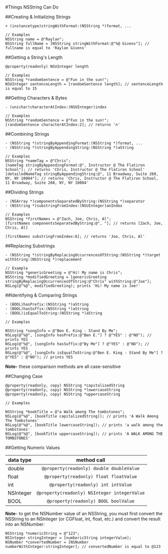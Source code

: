 #
#Things NSString Can Do

##Creating & Initializing Strings
```objc
+ (instancetype)stringWithFormat:(NSString *)format, ...

// Examples
NSString name = @"Raylan";
NSString fullName = [NSString stringWithFormat:@"%@ Givens"]; // fullname is equal to 'Raylan Givens'
```

##Getting a String's Length
```objc
@property(readonly) NSUInteger length

// Examples
NSString *randomSentence = @"Fun in the sun!";
NSUInteger sentenceLength = [randomSentence length]; // sentenceLength is equal to 15
```

##Getting Characters & Bytes
```objc
- (unichar)characterAtIndex:(NSUInteger)index

// Examples
NSString *randomSentence = @"Fun in the sun!";
[randomSentence characterAtIndex:2]; // returns 'n'
```

##Combining Strings

```objc
- (NSString *)stringByAppendingFormat:(NSString *)format, ...
- (NSString *)stringByAppendingString:(NSString *)aString

// Examples
NSString *nameTag = @"Chris";
[nameTag stringByAppendingFormat:@", Instructor @ The Flatiron School"]; // returns 'Chris, Instructor @ The Flatiron School'
[detailedNameTag stringByAppendingString:@", 11 Broadway, Suite 260, NY, NY 10004"]; // returns 'Chris, Instructor @ The Flatiron School, 11 Broadway, Suite 260, NY, NY 10004'
```

##Dividing Strings

```objc
- (NSArray *)componentsSeparatedByString:(NSString *)separator
- (NSString *)substringFromIndex:(NSUInteger)anIndex

// Examples
NSString *firstNames = @"Zach, Joe, Chris, Al";
[firstNames componentsSeparatedByString:@", "]; // returns [Zach, Joe, Chris, Al]

[firstNames substringFromIndex:6]; // returns 'Joe, Chris, Al'

```

##Replacing Substrings
```objc
- (NSString *)stringByReplacingOccurrencesOfString:(NSString *)target withString:(NSString *)replacement

// Example
NSString *genericGreeting = @"Hi! My name is Chris";
NSString *modifiedGreeting = [genericGreeting stringByReplacingOccurrencesOfString:@"Chris" withString:@"Joe"];
NSLog(@"%@", modifiedGreeting); prints 'Hi! My name is Joe!'

```

##Identifying & Comparing Strings

```objc
- (BOOL)hasPrefix:(NSString *)aString
- (BOOL)hasSuffix:(NSString *)aString
- (BOOL)isEqualToString:(NSString *)aString

// Examples

NSString *songInfo = @"Ben E. King - Stand By Me";
NSLog(@"%@", [songInfo hasPrefix:@"Ben E."] ? @"YES" : @"NO"); // prints YES
NSLog(@"%@", [songInfo hasSuffix:@"By Me"] ? @"YES" : @"NO"); // prints YES
NSLog(@"%@", [songInfo isEqualToString:@"Ben E. King - Stand By Me"] ? @"YES" : @"NO"); // prints YES
```

**Note-** these comparison methods are all case-sensitive

##Changing Case
```objc
@property(readonly, copy) NSString *capitalizedString
@property(readonly, copy) NSString *lowercaseString
@property(readonly, copy) NSString *uppercaseString

// Examples

NSString *bookTitle = @"a Walk among The tombstones";
NSLog(@"%@", [bookTitle capitalizedString]); // prints 'A Walk Among The Tombstones'
NSLog(@"%@", [bookTitle lowercaseString]); // prints 'a walk among the tombstones'
NSLog(@"%@", [bookTitle uppercaseString]); // prints 'A WALK AMONG THE TOMBSTONES'
```

##Getting Numeric Values

|data type| method call|
|------------|:--------------:|
|double|`@property(readonly) double doubleValue` |
|float|`@property(readonly) float floatValue`|
|int|`@property(readonly) int intValue`|
|NSInteger|`@property(readonly) NSInteger integerValue`|
|BOOL|`@property(readonly) BOOL boolValue`|

**Note**- to get the NSNumber value of an NSString, you must first convert the
NSString to an NSInteger (or CGFloat, int, float, etc.) and convert the result
into an NSNumber:

```objc
NSString *numericString = @"123";
NSInteger stringInteger = [numbericString integerValue];
NSNumber *convertedNumber = [NSNumber numberWithInteger:stringInteger]; // convertedNumber is equal to @123
```
